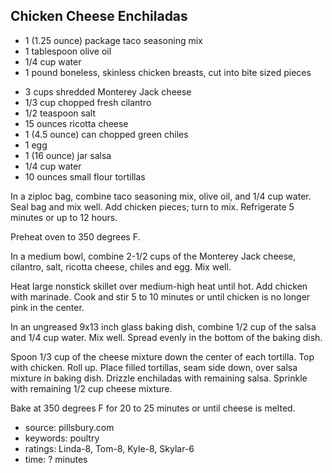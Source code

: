 Chicken Cheese Enchiladas
-------------------------

- 1 (1.25 ounce) package taco seasoning mix
- 1 tablespoon olive oil
- 1/4 cup water
- 1 pound boneless, skinless chicken breasts, cut into bite sized pieces
<!-- -->
- 3 cups shredded Monterey Jack cheese
- 1/3 cup chopped fresh cilantro
- 1/2 teaspoon salt
- 15 ounces ricotta cheese
- 1 (4.5 ounce) can chopped green chiles
- 1 egg
- 1 (16 ounce) jar salsa
- 1/4 cup water
- 10 ounces small flour tortillas

In a ziploc bag, combine taco seasoning mix, olive oil, and 1/4 cup
water.  Seal bag and mix well.  Add chicken pieces; turn to mix.
Refrigerate 5 minutes or up to 12 hours.

Preheat oven to 350 degrees F.

In a medium bowl, combine 2-1/2 cups of the Monterey Jack cheese,
cilantro, salt, ricotta cheese, chiles and egg.  Mix well.

Heat large nonstick skillet over medium-high heat until hot.  Add
chicken with marinade.  Cook and stir 5 to 10 minutes or until chicken
is no longer pink in the center.

In an ungreased 9x13 inch glass baking dish, combine 1/2 cup of the
salsa and 1/4 cup water.  Mix well.  Spread evenly in the bottom of
the baking dish.

Spoon 1/3 cup of the cheese mixture down the center of each tortilla.
Top with chicken.  Roll up.  Place filled tortillas, seam side down,
over salsa mixture in baking dish.  Drizzle enchiladas with remaining
salsa.  Sprinkle with remaining 1/2 cup cheese mixture.

Bake at 350 degrees F for 20 to 25 minutes or until cheese is melted.

- source: pillsbury.com
- keywords: poultry
- ratings: Linda-8, Tom-8, Kyle-8, Skylar-6
- time: ? minutes
